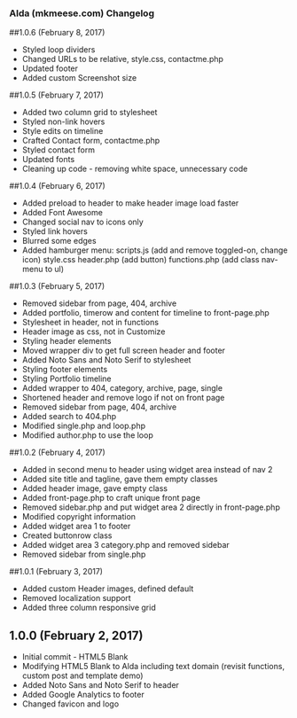 ### Alda (mkmeese.com) Changelog

##1.0.6 (February 8, 2017)
* Styled loop dividers
* Changed URLs to be relative, style.css, contactme.php
* Updated footer
* Added custom Screenshot size

##1.0.5 (February 7, 2017)
* Added two column grid to stylesheet
* Styled non-link hovers
* Style edits on timeline
* Crafted Contact form, contactme.php
* Styled contact form
* Updated fonts
* Cleaning up code - removing white space, unnecessary code

##1.0.4 (February 6, 2017)
* Added preload to header to make header image load faster
* Added Font Awesome
* Changed social nav to icons only
* Styled link hovers
* Blurred some edges
* Added hamburger menu: 
	scripts.js (add and remove toggled-on, change icon)
	style.css
	header.php (add button)
	functions.php (add class nav-menu to ul)


##1.0.3 (February 5, 2017)
* Removed sidebar from page, 404, archive
* Added portfolio, timerow and content for timeline to front-page.php
* Stylesheet in header, not in functions
* Header image as css, not in Customize
* Styling header elements
* Moved wrapper div to get full screen header and footer
* Added Noto Sans and Noto Serif to stylesheet
* Styling footer elements
* Styling Portfolio timeline
* Added wrapper to 404, category, archive, page, single
* Shortened header and remove logo if not on front page
* Removed sidebar from page, 404, archive
* Added search to 404.php
* Modified single.php and loop.php
* Modified author.php to use the loop

##1.0.2 (February 4, 2017)
* Added in second menu to header using widget area instead of nav 2
* Added site title and tagline, gave them empty classes
* Added header image, gave empty class
* Added front-page.php to craft unique front page
* Removed sidebar.php and put widget area 2 directly in front-page.php
* Modified copyright information
* Added widget area 1 to footer
* Created buttonrow class
* Added widget area 3 category.php and removed sidebar
* Removed sidebar from single.php

##1.0.1 (February 3, 2017)
* Added custom Header images, defined default
* Removed localization support
* Added three column responsive grid

## 1.0.0 (February 2, 2017)
* Initial commit - HTML5 Blank
* Modifying HTML5 Blank to Alda including text domain (revisit functions, custom post and template demo)
* Added Noto Sans and Noto Serif to header
* Added Google Analytics to footer
* Changed favicon and logo
